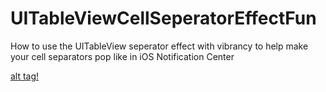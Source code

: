 # UITableViewCellSeperatorEffectFun

How to use the UITableView seperator effect with vibrancy to help make your cell separators pop like in iOS Notification Center

[alt tag!](screenshot.png?raw=true "Vibrant Seperators")
